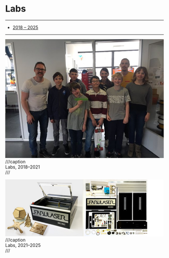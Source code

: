 # Labs

---

- [2018 – 2025](https://erfindergarden.de)

---

![](lab.jpg)
///caption  
Labs, 2018–2021  
///

![](labs.jpg)
///caption  
Labs, 2021–2025  
///
